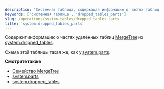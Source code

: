 ```yaml
---
description: 'Системная таблица, содержащая информацию о частях таблиц MergeTree, которые были удалены из `system.dropped_tables`'
keywords: ['системная таблица', 'dropped_tables_parts']
slug: /operations/system-tables/dropped_tables_parts
title: 'system.dropped_tables_parts'
---
```


Содержит информацию о частях удалённых таблиц [MergeTree](../../engines/table-engines/mergetree-family/mergetree.md) из [system.dropped_tables](./dropped_tables.md).

Схема этой таблицы такая же, как у [system.parts](./parts.md).

**Смотрите также**

- [Семейство MergeTree](../../engines/table-engines/mergetree-family/mergetree.md)
- [system.parts](./parts.md)
- [system.dropped_tables](./dropped_tables.md)
